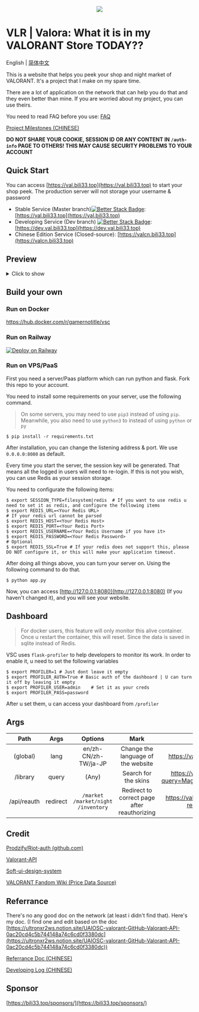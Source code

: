 <div align="center">
<img src='https://cdn.jsdelivr.net/gh/GamerNoTitle/VALORA@dev/assets/img/head.png'>
</div>

# VLR | Valora: What it is in my VALORANT Store TODAY??

English | [简体中文](https://github.com/GamerNoTitle/Valora/blob/master/docs/README_CN.md)

This is a website that helps you peek your shop and night market of VALORANT. It's a project that I make on my spare time.

There are a lot of application on the network that can help you do that and they even better than mine. If you are worried about my project, you can use theirs.

You need to read FAQ before you use: [FAQ](https://gamernotitle.notion.site/VALORA-FAQ-86f072f8cebf4a8d9453a795b24cd507)

[Project Milestones (CHINESE)](https://github.com/users/GamerNoTitle/projects/1)

**DO NOT SHARE YOUR COOKIE, SESSION ID OR ANY CONTENT IN `/auth-info` PAGE TO OTHERS! THIS MAY CAUSE SECURITY PROBLEMS TO YOUR ACCOUNT**

## Quick Start

You can access [https://val.bili33.top](https://val.bili33.top) to start your shop peek. The production server will not storage your username & password

- Stable Service (Master branch)[![Better Stack Badge](https://uptime.betterstack.com/status-badges/v1/monitor/ppaf.svg)](https://uptime.betterstack.com/?utm_source=status_badge): [https://val.bili33.top](https://val.bili33.top)
- Developing Service (Dev branch) [![Better Stack Badge](https://uptime.betterstack.com/status-badges/v1/monitor/rom0.svg)](https://uptime.betterstack.com/?utm_source=status_badge): [https://dev.val.bili33.top](https://dev.val.bili33.top)
- Chinese Edition Service (Closed-source): [https://valcn.bili33.top](https://valcn.bili33.top)

## Preview


<details>
<summary>Click to show</summary>
<div align="center">
<img src="https://cdn.jsdelivr.net/gh/Vikutorika/newassets@master/img/Github/Valora/EN/login.png" alt="Login Page" title="Login Page">
Login Page<br>
<hr>
<img src="https://cdn.jsdelivr.net/gh/Vikutorika/newassets@master/img/Github/Valora/EN/market.png" alt="Daily Shop" title="Daily Shop">
Daily Shop<br>
<hr>
<img src="https://cdn.jsdelivr.net/gh/Vikutorika/newassets@master/img/Github/Valora/EN/skin-level-preview.png" alt="Skin Level/Chroma Preview" title="Skin Level/Chroma Preview">
Skin Level/Chroma Preview<br>
<hr>
<img src="https://cdn.jsdelivr.net/gh/Vikutorika/newassets@master/img/Github/Valora/EN/acccessory.png" alt="Accessory Store" title="Accessory Store">
Accessory Store<br>
<hr>
<img src="https://cdn.jsdelivr.net/gh/Vikutorika/newassets@master/img/Github/Valora/EN/accessory-card-preview.png" alt="Accessory Store Player Card Preview" title="Accessory Store Player Card Preview">
Accessory Store Player Card Preview<br>
<hr>
<img src="https://cdn.jsdelivr.net/gh/Vikutorika/newassets@master/img/Github/Valora/EN/inventory.png" alt="Inventory" title="Inventory">
Inventory<br>
<hr>
<img src="https://cdn.jsdelivr.net/gh/Vikutorika/newassets@master/img/Github/Valora/EN/library.png" alt="Skin Library" title="Skin Library">
Skin Library (No login status needed)<br>
<hr>
<img src="https://cdn.jsdelivr.net/gh/Vikutorika/newassets@master/img/Github/Valora/EN/translation.png" alt="Translation Table" title="Translation Table">
Translation Table (No login status needed)
</div>
</details>


## Build your own

### Run on Docker

https://hub.docker.com/r/gamernotitle/vsc

### Run on Railway

[![Deploy on Railway](https://railway.app/button.svg)](https://railway.app/template/JuUPyU?referralCode=U8coe_)

### Run on VPS/PaaS

First you need a server/Paas platform which can run python and flask. Fork this repo to your account.

You need to install some requirements on your server, use the following command.

> On some servers, you may need to use `pip3` instead of using `pip`. Meanwhile, you also need to use `python3` to instead of using `python` or `py`

```shell
$ pip install -r requirements.txt
```

After installation, you can change the listening address & port. We use `0.0.0.0:8080` as default.

Every time you start the server, the session key will be generated. That means all the logged in users will need to re-login. If this is not you wish, you can use Redis as your session storage.

You need to configurate the following items:

```shell
$ export SESSION_TYPE=filesystem|redis  # If you want to use redis u need to set it as redis, and configure the following items
$ export REDIS_URL=<Your Redis URL>
# If your redis url cannot be parsed
$ export REDIS_HOST=<Your Redis Host>
$ export REDIS_PORT=<Your Redis Port>
$ export REDIS_USERNAME=<Your Redis Username if you have it>
$ export REDIS_PASSWORD=<Your Redis Password>
# Optional
$ export REDIS_SSL=True # If your redis does not support this, please DO NOT configure it, or this will make your application timeout.
```

After doing all things above, you can turn your server on. Using the following command to do that.

```shell
$ python app.py
```

Now, you can access [http://127.0.0.1:8080](http://127.0.0.1:8080) (If you haven't changed it), and you will see your website.

## Dashboard

> For docker users, this feature will only monitor this alive container. Once u restart the container, this will reset. Since the data is saved in sqlite instead of Redis.

VSC uses `flask-profiler` to help developers to monitor its work. In order to enable it, u need to set the following variables

```shell
$ export PROFILER=1 # Just dont leave it empty
$ export PROFILER_AUTH=True # Basic auth of the dashboard | U can turn it off by leaving it empty
$ export PROFILER_USER=admin    # Set it as your creds
$ export PROFILER_PASS=password
```

After u set them, u can access your dashboard from `/profiler`

## Args

|    Path     |   Args   |                Options                 |                     Mark                     |                           Example                           |
| :---------: | :------: | :------------------------------------: | :------------------------------------------: | :---------------------------------------------------------: |
|  (global)   |   lang   |          en/zh-CN/zh-TW/ja-JP          |      Change the language of the website      |               https://val.bili33.top/?lang=en               |
|  /library   |  query   |                 (Any)                  |             Search for the skins             | https://val.bili33.top/library?query=Magepunk%20Sparkswitch |
| /api/reauth | redirect | `/market` `/market/night` `/inventory` | Redirect to correct page after reauthorizing |     https://val.bili33.top/api/reauth?redirect=/market      |

## Credit

[Prodzify/Riot-auth (github.com)](https://github.com/Prodzify/Riot-auth)

[Valorant-API](https://valorant-api.com/)

[Soft-ui-design-system](https://github.com/creativetimofficial/soft-ui-design-system)

[VALORANT Fandom Wiki (Price Data Source)](https://valorant.fandom.com/wiki/VALORANT_Wiki)

## Referrance

There's no any good doc on the network (at least i didn't find that). Here's my doc. (I find one and edit based on the doc [https://ultronxr2ws.notion.site/UAIOSC-valorant-GitHub-Valorant-API-0ac20cd4c5b744148a74c6cd0f3380dc](https://ultronxr2ws.notion.site/UAIOSC-valorant-GitHub-Valorant-API-0ac20cd4c5b744148a74c6cd0f3380dc))

[Referrance Doc (CHINESE)](https://gamernotitle.notion.site/Valorant-API-baffa2069fb848a781664432564e94d0)

[Developing Log (CHINESE)](https://bili33.top/posts/Valorant-Shop-with-API/)

## Sponsor

[https://bili33.top/sponsors/](https://bili33.top/sponsors/)